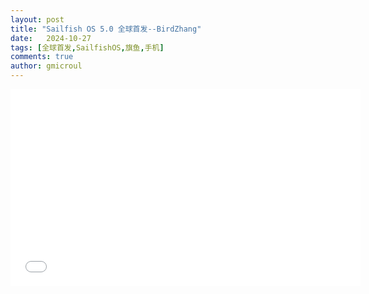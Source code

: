 ```yaml
---
layout: post
title: "Sailfish OS 5.0 全球首发--BirdZhang"
date:   2024-10-27
tags: [全球首发,SailfishOS,旗鱼,手机]
comments: true
author: gmicroul
---
```


<iframe width="560" height="315" src="//player.bilibili.com/player.html?isOutside=true&aid=113371433143958&bvid=BV1uD1pYTEEV&cid=26466127835&p=1" scrolling="no" border="0" frameborder="no" framespacing="0" allowfullscreen="false"></iframe>
